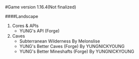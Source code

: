 #Game version 1.16.4(Not finalized)

####Landscape
1. Cores & APIs
    - YUNG's API (Forge)
2. Caves
    - Subterranean Wilderness By Melonslise
    - YUNG's Better Caves (Forge) By YUNGNICKYOUNG
    - YUNG's Better Mineshafts (Forge) By YUNGNICKYOUNG
